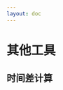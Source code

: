 ```yaml
---
layout: doc
---
```


<script setup>
import One from './vue/One.vue';
</script>


# 其他工具

## 时间差计算
<One/>